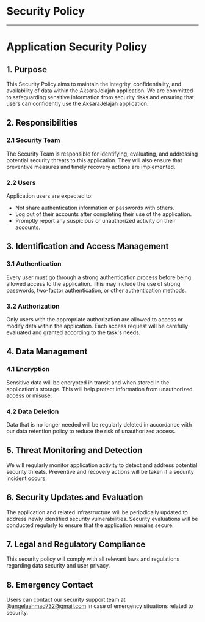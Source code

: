 # Security Policy
---

# Application Security Policy

## 1. Purpose

This Security Policy aims to maintain the integrity, confidentiality, and availability of data within the AksaraJelajah application. We are committed to safeguarding sensitive information from security risks and ensuring that users can confidently use the AksaraJelajah application.

## 2. Responsibilities

### 2.1 Security Team

The Security Team is responsible for identifying, evaluating, and addressing potential security threats to this application. They will also ensure that preventive measures and timely recovery actions are implemented.

### 2.2 Users

Application users are expected to:
- Not share authentication information or passwords with others.
- Log out of their accounts after completing their use of the application.
- Promptly report any suspicious or unauthorized activity on their accounts.

## 3. Identification and Access Management

### 3.1 Authentication

Every user must go through a strong authentication process before being allowed access to the application. This may include the use of strong passwords, two-factor authentication, or other authentication methods.

### 3.2 Authorization

Only users with the appropriate authorization are allowed to access or modify data within the application. Each access request will be carefully evaluated and granted according to the task's needs.

## 4. Data Management

### 4.1 Encryption

Sensitive data will be encrypted in transit and when stored in the application's storage. This will help protect information from unauthorized access or misuse.

### 4.2 Data Deletion

Data that is no longer needed will be regularly deleted in accordance with our data retention policy to reduce the risk of unauthorized access.

## 5. Threat Monitoring and Detection

We will regularly monitor application activity to detect and address potential security threats. Preventive and recovery actions will be taken if a security incident occurs.

## 6. Security Updates and Evaluation

The application and related infrastructure will be periodically updated to address newly identified security vulnerabilities. Security evaluations will be conducted regularly to ensure that the application remains secure.

## 7. Legal and Regulatory Compliance

This security policy will comply with all relevant laws and regulations regarding data security and user privacy.

## 8. Emergency Contact

Users can contact our security support team at @angelaahmad732@gmail.com in case of emergency situations related to security.
